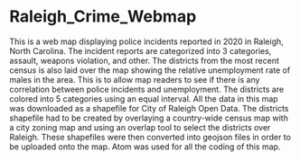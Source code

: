# Raleigh_Crime_Webmap
This is a web map displaying police incidents reported in 2020 in Raleigh, North Carolina. The incident reports are categorized into 3 categories, assault, weapons violation, and other. The districts from the most recent census is also laid over the map showing the relative unemployment rate of males in the area. This is to allow map readers to see if there is any correlation between police incidents and unemployment. The districts are colored into 5 categories using an equal interval. All the data in this map was downloaded as a shapefile for City of Raleigh Open Data. The districts shapefile had to be created by overlaying a country-wide census map with a city zoning map and using an overlap tool to select the districts over Raleigh. These shapefiles were then converted into geojson files in order to be uploaded onto the map. Atom was used for all the coding of this map. 
